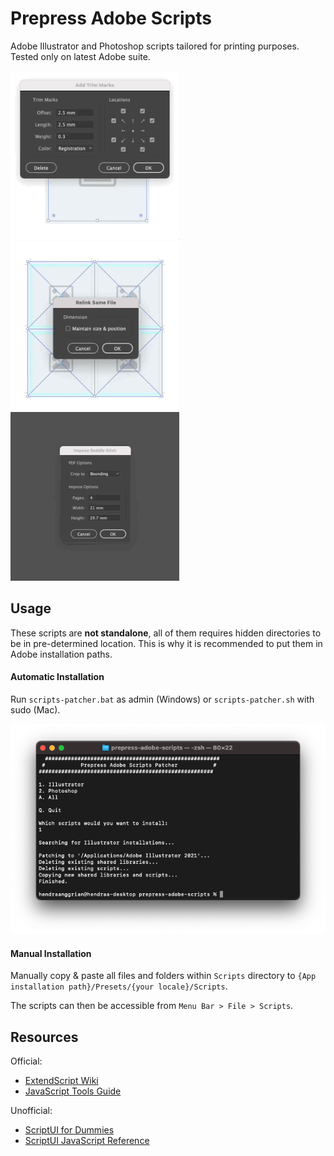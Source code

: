 Prepress Adobe Scripts
======================
Adobe Illustrator and Photoshop scripts tailored for printing purposes.
Tested only on latest Adobe suite.

<p float="left">
    <img src="/art/add-trim-marks.gif" width="270" />
    <img src="/art/relink-same-file.gif" width="270" />
    <img src="/art/impose-saddle-stitch.gif" width="270" />
</p>

Usage
-----
These scripts are **not standalone**, all of them requires hidden directories to be in pre-determined location. This is why it is recommended to put them in Adobe installation paths.

#### Automatic Installation
Run `scripts-patcher.bat` as admin (Windows) or `scripts-patcher.sh` with sudo (Mac).

![scripts-patcher](/art/scripts-patcher.png)

#### Manual Installation
Manually copy & paste all files and folders within `Scripts` directory to `{App installation path}/Presets/{your locale}/Scripts`.

The scripts can then be accessible from `Menu Bar > File > Scripts`.

Resources
---------
Official:
* [ExtendScript Wiki](https://github.com/ExtendScript/wiki/wiki)
* [JavaScript Tools Guide](https://wwwimages2.adobe.com/content/dam/acom/en/devnet/scripting/pdfs/javascript_tools_guide.pdf)

Unofficial:
* [ScriptUI for Dummies](https://adobeindd.com/view/publications/a0207571-ff5b-4bbf-a540-07079bd21d75/92ra/publication-web-resources/pdf/scriptui-2-16-j.pdf)
* [ScriptUI JavaScript Reference](http://jongware.mit.edu/scriptuihtml/Sui/index_1.html)